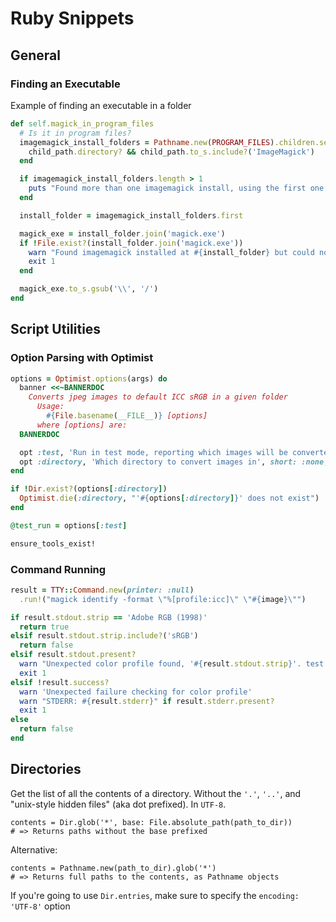 
# Ruby Snippets

## General

### Finding an Executable

Example of finding an executable in a folder

```ruby
def self.magick_in_program_files
  # Is it in program files?
  imagemagick_install_folders = Pathname.new(PROGRAM_FILES).children.select do |child_path|
    child_path.directory? && child_path.to_s.include?('ImageMagick')
  end

  if imagemagick_install_folders.length > 1
    puts "Found more than one imagemagick install, using the first one found"
  end

  install_folder = imagemagick_install_folders.first

  magick_exe = install_folder.join('magick.exe')
  if !File.exist?(install_folder.join('magick.exe'))
    warn "Found imagemagick installed at #{install_folder} but could not find magick.exe'"
    exit 1
  end

  magick_exe.to_s.gsub('\\', '/')
end
```

## Script Utilities

### Option Parsing with Optimist

```ruby
options = Optimist.options(args) do
  banner <<~BANNERDOC
    Converts jpeg images to default ICC sRGB in a given folder
      Usage:
        #{File.basename(__FILE__)} [options]
      where [options] are:
  BANNERDOC

  opt :test, 'Run in test mode, reporting which images will be converted without doing it', short: :none
  opt :directory, 'Which directory to convert images in', short: :none, default: Dir.pwd
end

if !Dir.exist?(options[:directory])
  Optimist.die(:directory, "'#{options[:directory]}' does not exist")
end

@test_run = options[:test]

ensure_tools_exist!

```

### Command Running

```ruby
result = TTY::Command.new(printer: :null)
  .run!("magick identify -format \"%[profile:icc]\" \"#{image}\"")

if result.stdout.strip == 'Adobe RGB (1998)'
  return true
elsif result.stdout.strip.include?('sRGB')
  return false
elsif result.stdout.present?
  warn "Unexpected color profile found, '#{result.stdout.strip}'. test if converting to icc sRGB works"
  exit 1
elsif !result.success?
  warn 'Unexpected failure checking for color profile'
  warn "STDERR: #{result.stderr}" if result.stderr.present?
  exit 1
else
  return false
end
```

## Directories

Get the list of all the contents of a directory. Without the `'.'`, `'..'`, and "unix-style hidden files" (aka dot prefixed). In `UTF-8`.

```
contents = Dir.glob('*', base: File.absolute_path(path_to_dir))
# => Returns paths without the base prefixed
```

Alternative:
```
contents = Pathname.new(path_to_dir).glob('*')
# => Returns full paths to the contents, as Pathname objects
```

If you're going to use `Dir.entries`, make sure to specify the `encoding: 'UTF-8'` option

